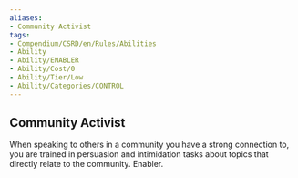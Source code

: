 ```yaml
---
aliases:
- Community Activist
tags:
- Compendium/CSRD/en/Rules/Abilities
- Ability
- Ability/ENABLER
- Ability/Cost/0
- Ability/Tier/Low
- Ability/Categories/CONTROL
---
```


  
## Community Activist  
When speaking to others in a community you have a strong connection to, you are trained in persuasion and intimidation tasks about topics that directly relate to the community. Enabler. 